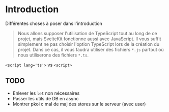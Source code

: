 # Introduction

Différentes choses à poser dans l'introduction

> Nous allons supposer l'utilisation de TypeScript tout au long de ce projet, mais SvelteKit fonctionne aussi avec JavaScript. Il vous suffit simplement ne pas choisir l'option TypeScript lors de la création du projet. Dans ce cas, il vous faudra utiliser des fichiers `*.js` partout où nous utiliserons des fichiers `*.ts`.

`<script lang='ts'>` vs `<script>`

## TODO

- Enlever les `let` non nécessaires
- Passer les utils de DB en async
- Montrer pkoi c mal de maj des stores sur le serveur (avec user)

